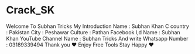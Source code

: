 # Crack_SK
Welcome To Subhan Tricks 
My Introduction
Name : Subhan Khan 
C country : Pakistan
City : Peshawar
Culture : Pathan 
Facebook I,d Name : Subhan Khan 
YouTube Channel Name : Subhan Tricks And write 
Whatsapp Number : 03189339494 
Thank you ❤️
Enjoy Free Tools 
Stay Happy ❤️
